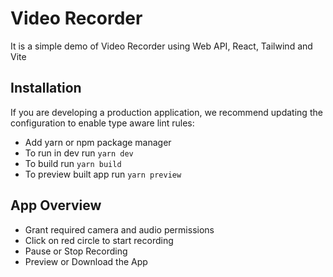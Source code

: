 # Video Recorder

It is a simple demo of Video Recorder using Web API, React, Tailwind and Vite

## Installation

If you are developing a production application, we recommend updating the configuration to enable type aware lint rules:

- Add yarn or npm package manager
- To run in dev run `yarn dev`
- To build run `yarn build`
- To preview built app run `yarn preview`


## App Overview

- Grant required camera and audio permissions
- Click on red circle to start recording
- Pause or Stop Recording
- Preview or Download the App
